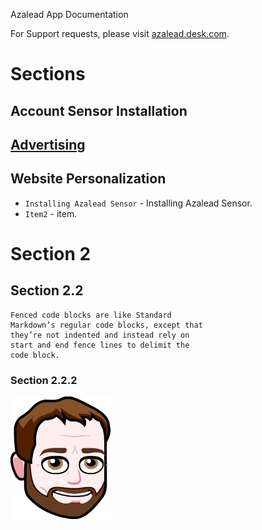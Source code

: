 Azalead App Documentation

For Support requests, please visit [azalead.desk.com](http://azalead.desk.com).

# Sections

## Account Sensor Installation
## [Advertising](advertising.md)
## Website Personalization
* `Installing Azalead Sensor` - Installing Azalead Sensor.
* `Item2` - item.



# Section 2

## Section 2.2
```
Fenced code blocks are like Standard
Markdown’s regular code blocks, except that
they’re not indented and instead rely on
start and end fence lines to delimit the
code block.
```

### Section 2.2.2

![Author:Jean-Yves SIMON](img/jysimon.png)
